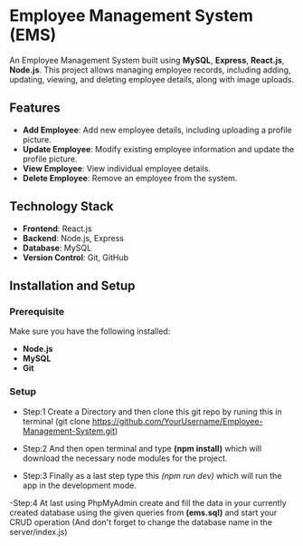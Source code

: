 # Employee Management System (EMS)

An Employee Management System built using **MySQL**, **Express**, **React.js**, **Node.js**. This project allows managing employee records, including adding, updating, viewing, and deleting employee details, along with image uploads.

## Features

- **Add Employee**: Add new employee details, including uploading a profile picture.
- **Update Employee**: Modify existing employee information and update the profile picture.
- **View Employee**: View individual employee details.
- **Delete Employee**: Remove an employee from the system.

## Technology Stack

- **Frontend**: React.js
- **Backend**: Node.js, Express
- **Database**: MySQL
- **Version Control**: Git, GitHub

## Installation and Setup

### Prerequisite

Make sure you have the following installed:

- **Node.js**
- **MySQL**
- **Git**

### Setup

- Step:1 Create a Directory and then clone this git repo by runing this in terminal (git clone https://github.com/YourUsername/Employee-Management-System.git)

- Step:2 And then open terminal and type **(npm install)** which will download the necessary node modules for the project.

- Step:3 Finally as a last step type this *(npm run dev)* which will run the app in the development mode.

-Step:4 At last using PhpMyAdmin create and fill the data in your currently created database using the given queries from **(ems.sql)** and start your CRUD operation (And don't forget to change the database name in the server/index.js)